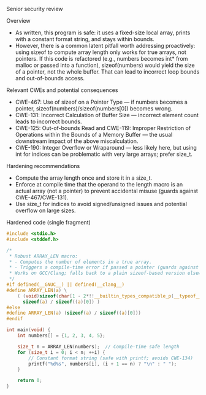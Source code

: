 Senior security review

Overview
- As written, this program is safe: it uses a fixed-size local array, prints with a constant format string, and stays within bounds.
- However, there is a common latent pitfall worth addressing proactively: using sizeof to compute array length only works for true arrays, not pointers. If this code is refactored (e.g., numbers becomes int* from malloc or passed into a function), sizeof(numbers) would yield the size of a pointer, not the whole buffer. That can lead to incorrect loop bounds and out-of-bounds access.

Relevant CWEs and potential consequences
- CWE-467: Use of sizeof on a Pointer Type — if numbers becomes a pointer, sizeof(numbers)/sizeof(numbers[0]) becomes wrong.
- CWE-131: Incorrect Calculation of Buffer Size — incorrect element count leads to incorrect bounds.
- CWE-125: Out-of-bounds Read and CWE-119: Improper Restriction of Operations within the Bounds of a Memory Buffer — the usual downstream impact of the above miscalculation.
- CWE-190: Integer Overflow or Wraparound — less likely here, but using int for indices can be problematic with very large arrays; prefer size_t.

Hardening recommendations
- Compute the array length once and store it in a size_t.
- Enforce at compile time that the operand to the length macro is an actual array (not a pointer) to prevent accidental misuse (guards against CWE-467/CWE-131).
- Use size_t for indices to avoid signed/unsigned issues and potential overflow on large sizes.

Hardened code (single fragment)
```c
#include <stdio.h>
#include <stddef.h>

/*
 * Robust ARRAY_LEN macro:
 * - Computes the number of elements in a true array.
 * - Triggers a compile-time error if passed a pointer (guards against CWE-467/CWE-131).
 * Works on GCC/Clang; falls back to a plain sizeof-based version elsewhere.
 */
#if defined(__GNUC__) || defined(__clang__)
#define ARRAY_LEN(a) \
    ( (void)sizeof(char[1 - 2*!!__builtin_types_compatible_p(__typeof__(a), __typeof__(&(a)[0]))]), \
      sizeof(a) / sizeof((a)[0]) )
#else
#define ARRAY_LEN(a) (sizeof(a) / sizeof((a)[0]))
#endif

int main(void) {
    int numbers[] = {1, 2, 3, 4, 5};

    size_t n = ARRAY_LEN(numbers);  // Compile-time safe length
    for (size_t i = 0; i < n; ++i) {
        // Constant format string (safe with printf; avoids CWE-134)
        printf("%d%s", numbers[i], (i + 1 == n) ? "\n" : " ");
    }

    return 0;
}
```